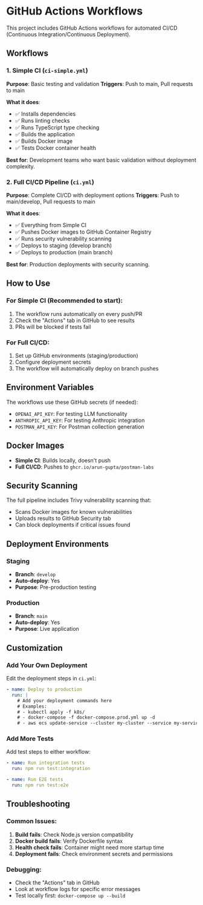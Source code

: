 # GitHub Actions Workflows

This project includes GitHub Actions workflows for automated CI/CD (Continuous Integration/Continuous Deployment).

## Workflows

### 1. Simple CI (`ci-simple.yml`)
**Purpose**: Basic testing and validation
**Triggers**: Push to main, Pull requests to main

**What it does**:
- ✅ Installs dependencies
- ✅ Runs linting checks
- ✅ Runs TypeScript type checking
- ✅ Builds the application
- ✅ Builds Docker image
- ✅ Tests Docker container health

**Best for**: Development teams who want basic validation without deployment complexity.

### 2. Full CI/CD Pipeline (`ci.yml`)
**Purpose**: Complete CI/CD with deployment options
**Triggers**: Push to main/develop, Pull requests to main

**What it does**:
- ✅ Everything from Simple CI
- ✅ Pushes Docker images to GitHub Container Registry
- ✅ Runs security vulnerability scanning
- ✅ Deploys to staging (develop branch)
- ✅ Deploys to production (main branch)

**Best for**: Production deployments with security scanning.

## How to Use

### For Simple CI (Recommended to start):
1. The workflow runs automatically on every push/PR
2. Check the "Actions" tab in GitHub to see results
3. PRs will be blocked if tests fail

### For Full CI/CD:
1. Set up GitHub environments (staging/production)
2. Configure deployment secrets
3. The workflow will automatically deploy on branch pushes

## Environment Variables

The workflows use these GitHub secrets (if needed):
- `OPENAI_API_KEY`: For testing LLM functionality
- `ANTHROPIC_API_KEY`: For testing Anthropic integration
- `POSTMAN_API_KEY`: For Postman collection generation

## Docker Images

- **Simple CI**: Builds locally, doesn't push
- **Full CI/CD**: Pushes to `ghcr.io/arun-gupta/postman-labs`

## Security Scanning

The full pipeline includes Trivy vulnerability scanning that:
- Scans Docker images for known vulnerabilities
- Uploads results to GitHub Security tab
- Can block deployments if critical issues found

## Deployment Environments

### Staging
- **Branch**: `develop`
- **Auto-deploy**: Yes
- **Purpose**: Pre-production testing

### Production
- **Branch**: `main`
- **Auto-deploy**: Yes
- **Purpose**: Live application

## Customization

### Add Your Own Deployment
Edit the deployment steps in `ci.yml`:

```yaml
- name: Deploy to production
  run: |
    # Add your deployment commands here
    # Examples:
    # - kubectl apply -f k8s/
    # - docker-compose -f docker-compose.prod.yml up -d
    # - aws ecs update-service --cluster my-cluster --service my-service
```

### Add More Tests
Add test steps to either workflow:

```yaml
- name: Run integration tests
  run: npm run test:integration

- name: Run E2E tests
  run: npm run test:e2e
```

## Troubleshooting

### Common Issues:
1. **Build fails**: Check Node.js version compatibility
2. **Docker build fails**: Verify Dockerfile syntax
3. **Health check fails**: Container might need more startup time
4. **Deployment fails**: Check environment secrets and permissions

### Debugging:
- Check the "Actions" tab in GitHub
- Look at workflow logs for specific error messages
- Test locally first: `docker-compose up --build`
